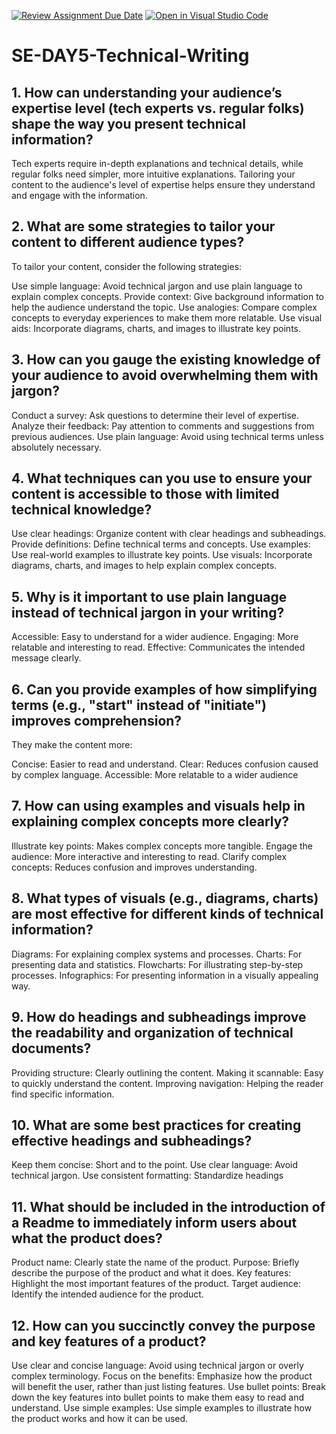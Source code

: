[![Review Assignment Due Date](https://classroom.github.com/assets/deadline-readme-button-22041afd0340ce965d47ae6ef1cefeee28c7c493a6346c4f15d667ab976d596c.svg)](https://classroom.github.com/a/zsAR-pyY)
[![Open in Visual Studio Code](https://classroom.github.com/assets/open-in-vscode-2e0aaae1b6195c2367325f4f02e2d04e9abb55f0b24a779b69b11b9e10269abc.svg)](https://classroom.github.com/online_ide?assignment_repo_id=18536207&assignment_repo_type=AssignmentRepo)
# SE-DAY5-Technical-Writing
## 1. How can understanding your audience’s expertise level (tech experts vs. regular folks) shape the way you present technical information?
 Tech experts require in-depth explanations and technical details, while regular folks need simpler, more intuitive explanations. Tailoring your content to the audience's level of expertise helps ensure they understand and engage with the information.
## 2. What are some strategies to tailor your content to different audience types?
To tailor your content, consider the following strategies:

Use simple language: Avoid technical jargon and use plain language to explain complex concepts.
Provide context: Give background information to help the audience understand the topic.
Use analogies: Compare complex concepts to everyday experiences to make them more relatable.
Use visual aids: Incorporate diagrams, charts, and images to illustrate key points.

## 3. How can you gauge the existing knowledge of your audience to avoid overwhelming them with jargon?


Conduct a survey: Ask questions to determine their level of expertise.
Analyze their feedback: Pay attention to comments and suggestions from previous audiences.
Use plain language: Avoid using technical terms unless absolutely necessary.
## 4. What techniques can you use to ensure your content is accessible to those with limited technical knowledge?


Use clear headings: Organize content with clear headings and subheadings.
Provide definitions: Define technical terms and concepts.
Use examples: Use real-world examples to illustrate key points.
Use visuals: Incorporate diagrams, charts, and images to help explain complex concepts.
## 5. Why is it important to use plain language instead of technical jargon in your writing?


Accessible: Easy to understand for a wider audience.
Engaging: More relatable and interesting to read.
Effective: Communicates the intended message clearly.
## 6. Can you provide examples of how simplifying terms (e.g., "start" instead of "initiate") improves comprehension?
They  make the content more:

Concise: Easier to read and understand.
Clear: Reduces confusion caused by complex language.
Accessible: More relatable to a wider audience
## 7. How can using examples and visuals help in explaining complex concepts more clearly?


Illustrate key points: Makes complex concepts more tangible.
Engage the audience: More interactive and interesting to read.
Clarify complex concepts: Reduces confusion and improves understanding.
## 8. What types of visuals (e.g., diagrams, charts) are most effective for different kinds of technical information?

Diagrams: For explaining complex systems and processes.
Charts: For presenting data and statistics.
Flowcharts: For illustrating step-by-step processes.
Infographics: For presenting information in a visually appealing way.
## 9. How do headings and subheadings improve the readability and organization of technical documents?


Providing structure: Clearly outlining the content.
Making it scannable: Easy to quickly understand the content.
Improving navigation: Helping the reader find specific information.
## 10. What are some best practices for creating effective headings and subheadings?
Keep them concise: Short and to the point.
Use clear language: Avoid technical jargon.
Use consistent formatting: Standardize headings
## 11. What should be included in the introduction of a Readme to immediately inform users about what the product does?
Product name: Clearly state the name of the product.
Purpose: Briefly describe the purpose of the product and what it does.
Key features: Highlight the most important features of the product.
Target audience: Identify the intended audience for the product.
## 12. How can you succinctly convey the purpose and key features of a product?
Use clear and concise language: Avoid using technical jargon or overly complex terminology.
Focus on the benefits: Emphasize how the product will benefit the user, rather than just listing features.
Use bullet points: Break down the key features into bullet points to make them easy to read and understand.
Use simple examples: Use simple examples to illustrate how the product works and how it can be used.
